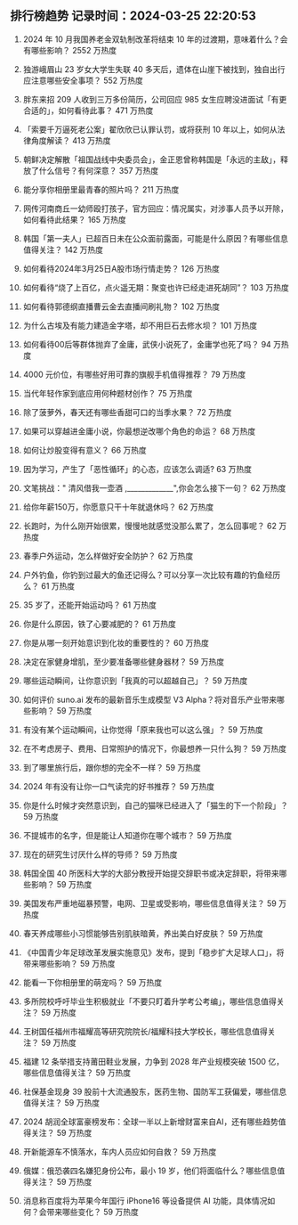
## 排行榜趋势 记录时间：2024-03-25 22:20:53
  
  1. 2024 年 10 月我国养老金双轨制改革将结束 10 年的过渡期，意味着什么？会有哪些影响？ 2552 万热度
    
  2. 独游峨眉山 23 岁女大学生失联 40 多天后，遗体在山崖下被找到，独自出行应注意哪些安全事项？ 552 万热度
    
  3. 胖东来招 209 人收到三万多份简历，公司回应 985 女生应聘没进面试「有更合适的」，如何看待此事？ 471 万热度
    
  4. 「索要千万逼死老公案」翟欣欣已认罪认罚，或将获刑 10 年以上，如何从法律角度解读？ 413 万热度
    
  5. 朝鲜决定解散「祖国战线中央委员会」，金正恩曾称韩国是「永远的主敌」，释放了什么信号？有何深意？ 357 万热度
    
  6. 能分享你相册里最青春的照片吗？ 211 万热度
    
  7. 网传河南商丘一幼师殴打孩子，官方回应：情况属实，对涉事人员予以开除，如何看待此结果？ 165 万热度
    
  8. 韩国「第一夫人」已超百日未在公众面前露面，可能是什么原因？有哪些信息值得关注？ 142 万热度
    
  9. 如何看待2024年3月25日A股市场行情走势？ 126 万热度
    
  10. 如何看待“烧了上百亿，点火遥无期：聚变也许已经走进死胡同”？ 103 万热度
    
  11. 如何看待郭德纲直播曹云金去直播间刷礼物？ 102 万热度
    
  12. 为什么古埃及有能力建造金字塔，却不用巨石去修水坝？ 101 万热度
    
  13. 如何看待00后等群体抛弃了金庸，武侠小说死了，金庸学也死了吗？ 94 万热度
    
  14. 4000 元价位，有哪些好用可靠的旗舰手机值得推荐？ 79 万热度
    
  15. 当代年轻作家到底应用何种题材创作？ 75 万热度
    
  16. 除了菠萝外，春天还有哪些香甜可口的当季水果？ 72 万热度
    
  17. 如果可以穿越进金庸小说，你最想逆改哪个角色的命运？ 68 万热度
    
  18. 如何让炒股变得有意义？ 66 万热度
    
  19. 因为学习，产生了「恶性循环」的心态，应该怎么调适? 63 万热度
    
  20. 文笔挑战：" 清风借我一壶酒 ,_____________",你会怎么接下一句？ 62 万热度
    
  21. 给你年薪150万，你愿意只干十年就退休吗？ 62 万热度
    
  22. 长跑时，为什么刚开始很累，慢慢地就感觉没那么累了，怎么回事呢？ 62 万热度
    
  23. 春季户外运动，怎么样做好安全防护？ 62 万热度
    
  24. 户外钓鱼，你钓到过最大的鱼还记得么？可以分享一次比较有趣的钓鱼经历么？ 61 万热度
    
  25. 35 岁了，还能开始运动吗？ 61 万热度
    
  26. 你是什么原因，铁了心要减肥的？ 61 万热度
    
  27. 你是从哪一刻开始意识到化妆的重要性的？ 60 万热度
    
  28. 决定在家健身增肌，至少要准备哪些健身器材？ 59 万热度
    
  29. 哪些运动瞬间，让你意识到「我真的可以超越自己」？ 59 万热度
    
  30. 如何评价 suno.ai 发布的最新音乐生成模型 V3 Alpha？将对音乐产业带来哪些影响？ 59 万热度
    
  31. 有没有某个运动瞬间，让你觉得「原来我也可以这么强」？ 59 万热度
    
  32. 在不考虑房子、费用、日常照护的情况下，你最想养一只什么狗？ 59 万热度
    
  33. 到了哪里旅行后，跟你想的完全不一样？ 59 万热度
    
  34. 2024 年有没有让你一口气读完的好书推荐？ 59 万热度
    
  35. 你是什么时候才突然意识到，自己的猫咪已经进入了「猫生的下一个阶段」？ 59 万热度
    
  36. 不提城市的名字，但是能让人知道你在哪个城市？ 59 万热度
    
  37. 现在的研究生讨厌什么样的导师？ 59 万热度
    
  38. 韩国全国 40 所医科大学的大部分教授开始提交辞职书或决定辞职，将带来哪些影响？ 59 万热度
    
  39. 美国发布严重地磁暴预警，电网、卫星或受影响，哪些信息值得关注？ 59 万热度
    
  40. 春天养成哪些小习惯能够告别肌肤暗黄，养出美白好皮肤？ 59 万热度
    
  41. 《中国青少年足球改革发展实施意见》发布，提到「稳步扩大足球人口」，将带来哪些影响？ 59 万热度
    
  42. 能看一下你相册里的萌宠吗？ 59 万热度
    
  43. 多所院校呼吁毕业生积极就业「不要只盯着升学考公考编」，哪些信息值得关注？ 59 万热度
    
  44. 王树国任福州市福耀高等研究院院长/福耀科技大学校长，哪些信息值得关注？ 59 万热度
    
  45. 福建 12 条举措支持莆田鞋业发展，力争到 2028 年产业规模突破 1500 亿，哪些信息值得关注？ 59 万热度
    
  46. 社保基金现身 39 股前十大流通股东，医药生物、国防军工获偏爱，哪些信息值得关注？ 59 万热度
    
  47. 2024 胡润全球富豪榜发布：全球一半以上新增财富来自AI，还有哪些趋势值得关注？ 59 万热度
    
  48. 开新能源车不慎落水，车内人员应如何自救？ 59 万热度
    
  49. 俄媒：俄恐袭四名嫌犯身份公布，最小 19 岁，他们将面临什么？哪些信息值得关注？ 59 万热度
    
  50. 消息称百度将为苹果今年国行 iPhone16 等设备提供 AI 功能，具体情况如何？会带来哪些变化？ 59 万热度
    
